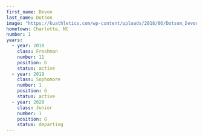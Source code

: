 ```yaml
---
first_name: Devon
last_name: Dotson
image: "https://kuathletics.com/wp-content/uploads/2018/06/Dotson_Devon_06252018-1024x853.jpg"
hometown: Charlotte, NC
number: 1
years:
  - year: 2018
    class: Freshman
    number: 11
    position: G
    status: active
  - year: 2019
    class: Sophomore
    number: 1
    position: G
    status: active
  - year: 2020
    class: Junior
    number: 1
    position: G
    status: departing
---
```

